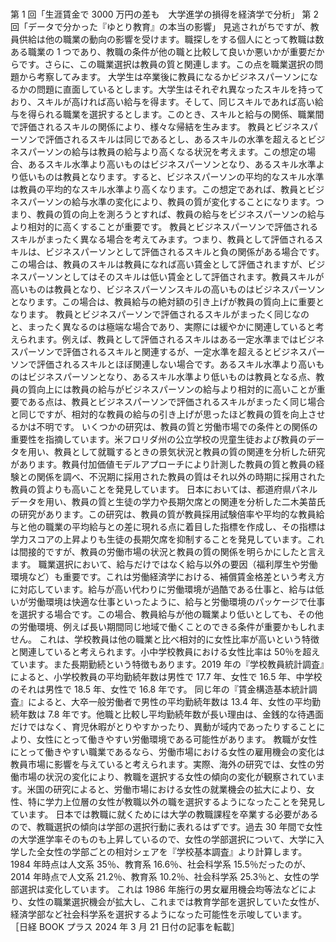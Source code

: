 ###

第 1 回「生涯賃金で 3000 万円の差も　大学進学の損得を経済学で分析」
第 2 回「データで分かった『ゆとり教育』の本当の影響」
見逃されがちですが、教員供給は他の職業の動向の影響を受けます。職探しをする個人にとって教職は数ある職業の 1 つであり、教職の条件が他の職と比較して良いか悪いかが重要だからです。さらに、この職業選択は教員の質と関連します。この点を職業選択の問題から考察してみます。
大学生は卒業後に教員になるかビジネスパーソンになるかの問題に直面しているとします。大学生はそれぞれ異なったスキルを持っており、スキルが高ければ高い給与を得ます。そして、同じスキルであれば高い給与を得られる職業を選択するとします。このとき、スキルと給与の関係、職業間で評価されるスキルの関係により、様々な帰結を生みます。
教員とビジネスパーソンで評価されるスキルは同じであるとし、あるスキルの水準を超えるとビジネスパーソンの給与は教員の給与より高くなる状況を考えます。この想定の場合、あるスキル水準より高いものはビジネスパーソンとなり、あるスキル水準より低いものは教員となります。すると、ビジネスパーソンの平均的なスキル水準は教員の平均的なスキル水準より高くなります。この想定であれば、教員とビジネスパーソンの給与水準の変化により、教員の質が変化することになります。つまり、教員の質の向上を測ろうとすれば、教員の給与をビジネスパーソンの給与より相対的に高くすることが重要です。
教員とビジネスパーソンで評価されるスキルがまったく異なる場合を考えてみます。つまり、教員として評価されるスキルは、ビジネスパーソンとして評価されるスキルと負の関係がある場合です。この場合は、教員のスキルは教員になれば高い賃金として評価されますが、ビジネスパーソンとしてはそのスキルは低い賃金として評価されます。教員スキルが高いものは教員となり、ビジネスパーソンスキルの高いものはビジネスパーソンとなります。この場合は、教員給与の絶対額の引き上げが教員の質向上に重要となります。
教員とビジネスパーソンで評価されるスキルがまったく同じなのと、まったく異なるのは極端な場合であり、実際には緩やかに関連していると考えられます。例えば、教員として評価されるスキルはある一定水準まではビジネスパーソンで評価されるスキルと関連するが、一定水準を超えるとビジネスパーソンで評価されるスキルとほぼ関連しない場合です。あるスキル水準より高いものはビジネスパーソンとなり、あるスキル水準より低いものは教員となる点、教員の質向上には教員の給与がビジネスパーソンの給与より相対的に高いことが重要である点は、教員とビジネスパーソンで評価されるスキルがまったく同じ場合と同じですが、相対的な教員の給与の引き上げが思ったほど教員の質を向上させるかは不明です。
いくつかの研究は、教員の質と労働市場での条件との関係の重要性を指摘しています。米フロリダ州の公立学校の児童生徒および教員のデータを用い、教員として就職するときの景気状況と教員の質の関連を分析した研究があります。教員付加価値モデルアプローチにより計測した教員の質と教員の経験との関係を調べ、不況期に採用された教員の質はそれ以外の時期に採用された教員の質よりも高いことを発見しています。
日本においては、都道府県パネルデータを用い、教員の質と生徒の学力や長期欠席との関連を分析した二木美苗氏の研究があります。この研究は、教員の質が教員採用試験倍率や平均的な教員給与と他の職業の平均給与との差に現れる点に着目した指標を作成し、その指標は学力スコアの上昇よりも生徒の長期欠席を抑制することを発見しています。これは間接的ですが、教員の労働市場の状況と教員の質の関係を明らかにしたと言えます。
職業選択において、給与だけではなく給与以外の要因（福利厚生や労働環境など）も重要です。これは労働経済学における、補償賃金格差という考え方に対応しています。給与が高い代わりに労働環境が過酷である仕事と、給与は低いが労働環境は快適な仕事といったように、給与と労働環境のパッケージで仕事を選択する場合です。この場合、教員給与が他の職業より低いとしても、その他の労働環境、例えば長い期間同じ地域で働くことのできる条件が重要かもしれません。
これは、学校教員は他の職業と比べ相対的に女性比率が高いという特徴と関連していると考えられます。小中学校教員における女性比率は 50％を超えています。また長期勤続という特徴もあります。2019 年の『学校教員統計調査』によると、小学校教員の平均勤続年数は男性で 17.7 年、女性で 16.5 年、中学校のそれは男性で 18.5 年、女性で 16.8 年です。
同じ年の『賃金構造基本統計調査』によると、大卒一般労働者で男性の平均勤続年数は 13.4 年、女性の平均勤続年数は 7.8 年です。他職と比較し平均勤続年数が長い理由は、金銭的な待遇面だけではなく、育児休暇がとりやすかったり、異動が域内であったりすることにより、女性にとって働きやすい労働環境である可能性があります。
教職が女性にとって働きやすい職業であるなら、労働市場における女性の雇用機会の変化は教員市場に影響を与えていると考えられます。実際、海外の研究では、女性の労働市場の状況の変化により、教職を選択する女性の傾向の変化が観察されています。米国の研究によると、労働市場における女性の就業機会の拡大により、女性、特に学力上位層の女性が教職以外の職を選択するようになったことを発見しています。
日本では教職に就くためには大学の教職課程を卒業する必要があるので、教職選択の傾向は学部の選択行動に表れるはずです。過去 30 年間で女性の大学進学率そのものも上昇しているので、女性の学部選択について、大学に入学した全女性の学部ごとの相対シェアを『学校基本調査』より計算します。1984 年時点は人文系 35％、教育系 16.6％、社会科学系 15.5％だったのが、2014 年時点で人文系 21.2％、教育系 10.2％、社会科学系 25.3％と、女性の学部選択は変化しています。
これは 1986 年施行の男女雇用機会均等法などにより、女性の職業選択機会が拡大し、これまでは教育学部を選択していた女性が、経済学部など社会科学系を選択するようになった可能性を示唆しています。
［日経 BOOK プラス 2024 年 3 月 21 日付の記事を転載］
